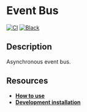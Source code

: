 # Event Bus

[![CI](https://github.com/remimd/event-bus/actions/workflows/ci.yml/badge.svg)](https://github.com/remimd/event-bus)
[![Black](https://img.shields.io/badge/code%20style-black-000000.svg)](https://github.com/psf/black)

## Description

Asynchronous event bus.

## Resources

* [**How to use**](documentations/how-to-use.md)
* [**Development installation**](documentations/development-installation.md)
